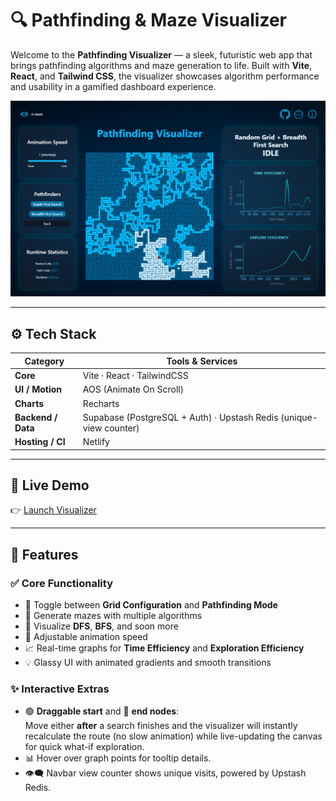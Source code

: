 # 🔍 Pathfinding & Maze Visualizer

Welcome to the **Pathfinding Visualizer** — a sleek, futuristic web app that brings pathfinding algorithms and maze generation to life. Built with **Vite**, **React**, and **Tailwind CSS**, the visualizer showcases algorithm performance and usability in a gamified dashboard experience.

![screenshot](./src/assets/screenshot.PNG)

---

## ⚙️ Tech Stack

| Category | Tools & Services |
|----------|------------------|
| **Core** | Vite · React · TailwindCSS |
| **UI / Motion** | AOS (Animate On Scroll) |
| **Charts** | Recharts |
| **Backend / Data** | Supabase (PostgreSQL + Auth) · Upstash Redis (unique-view counter) |
| **Hosting / CI** | Netlify |

---

## 🚀 Live Demo

👉 [Launch Visualizer](https://your-netlify-url.netlify.app)

---

## 🧠 Features

### ✅ Core Functionality
- 🔁 Toggle between **Grid Configuration** and **Pathfinding Mode**
- 🧱 Generate mazes with multiple algorithms
- 🚀 Visualize **DFS**, **BFS**, and soon more
- 🚀 Adjustable animation speed
- 📈 Real-time graphs for **Time Efficiency** and **Exploration Efficiency**
- 💡 Glassy UI with animated gradients and smooth transitions

### ✨ Interactive Extras
- 🟢 **Draggable start** and 🔴 **end nodes**:  
  Move either **after** a search finishes and the visualizer will instantly recalculate the route (no slow animation) while live-updating the canvas for quick what-if exploration.
- 📊 Hover over graph points for tooltip details.
- 👁️‍🗨️ Navbar view counter shows unique visits, powered by Upstash Redis.
